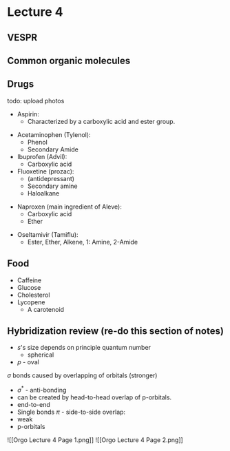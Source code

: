 # Lecture 4

## VESPR
## Common organic molecules

## Drugs
todo: upload photos
- Aspirin:
	- Characterized by a carboxylic acid and ester group.
* Acetaminophen (Tylenol):
	* Phenol
	* Secondary Amide
* Ibuprofen (Advil):
	* Carboxylic acid
* Fluoxetine (prozac):
	* (antidepressant)
	* Secondary amine
	* Haloalkane
- Naproxen (main ingredient of Aleve):
	- Carboxylic acid
	- Ether
* Oseltamivir (Tamiflu):
	* Ester, Ether, Alkene, 1: Amine, 2-Amide


## Food
- Caffeine
- Glucose
- Cholesterol
- Lycopene
	- A carotenoid

## Hybridization review (re-do this section of notes)
- $s$'s size depends on principle quantum number
	- spherical
- $p$ - oval

$\sigma$ bonds caused by overlapping of orbitals (stronger)
- $\sigma^*$ - anti-bonding
- can be created by head-to-head overlap of p-orbitals.
- end-to-end
- Single bonds
$\pi$ -  side-to-side overlap:
- weak
- p-orbitals

![[Orgo Lecture 4 Page 1.png]]
![[Orgo Lecture 4 Page 2.png]]